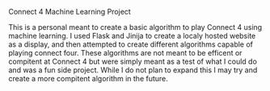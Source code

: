 Connect 4 Machine Learning Project

This is a personal meant to create a basic algorithm to play Connect 4 using machine learning. I used Flask and Jinija to create a localy hosted website as a display, and then attempted to create different algorithms capable of playing connect four. These algorithms are not meant to be efficent or compitent at Connect 4 but were simply meant as a test of what I could do and was a fun side project. While I do not plan to expand this I may try and create a more compitent algorithm in the future.
